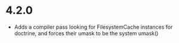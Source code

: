 # 4.2.0 #

* Adds a compiler pass looking for FilesystemCache instances for doctrine, and forces their umask to be the system umask()
